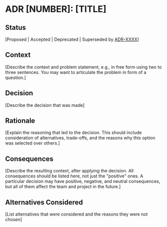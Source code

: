 # ADR [NUMBER]: [TITLE]

## Status

[Proposed | Accepted | Deprecated | Superseded by [ADR-XXXX](xxxx-filename.md)]

## Context

[Describe the context and problem statement, e.g., in free form using two to three sentences. You may want to articulate the problem in form of a question.]

## Decision

[Describe the decision that was made]

## Rationale

[Explain the reasoning that led to the decision. This should include consideration of alternatives, trade-offs, and the reasons why this option was selected over others.]

## Consequences

[Describe the resulting context, after applying the decision. All consequences should be listed here, not just the "positive" ones. A particular decision may have positive, negative, and neutral consequences, but all of them affect the team and project in the future.]

## Alternatives Considered

[List alternatives that were considered and the reasons they were not chosen]

